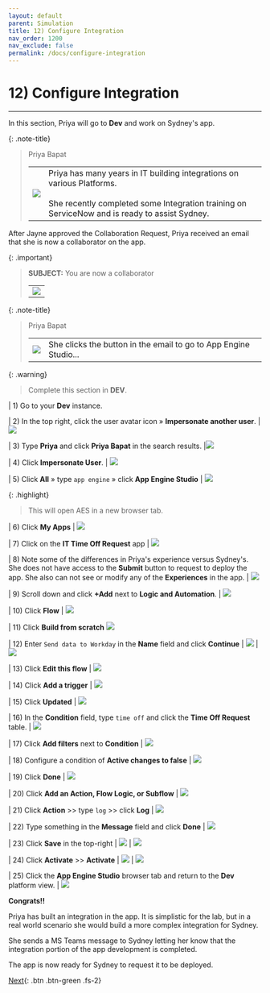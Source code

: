 ```yaml
---
layout: default
parent: Simulation
title: 12) Configure Integration
nav_order: 1200
nav_exclude: false
permalink: /docs/configure-integration
---
```


# 12) Configure Integration

---

In this section, Priya will go to **Dev** and work on Sydney's app.

{: .note-title}
> Priya Bapat
> <table>
> <tbody>
> <tr>
> <td>
> <img src="https://creatorworkflowsnow.github.io/lab-aemc-utah/assets/images/Priya_Bapat.png" />
> </td>
> <td>
> Priya has many years in IT building integrations on various Platforms.<br/>
> <br/>
> She recently completed some Integration training on ServiceNow and is ready to assist Sydney.<br/>
> </td>
> </tr>
> </tbody>
> </table>

After Jayne approved the Collaboration Request, Priya received an email that she is now a collaborator on the app.

{: .important}
> **SUBJECT:** You are now a collaborator
> <table>
> <tbody>
> <tr>
> <td>
> <img src="https://creatorworkflowsnow.github.io/lab-aemc-utah/assets/images/2023-07-11-20-59-36.png">
> </td>
> </tr>
> </tbody>
> </table>


{: .note-title}
> Priya Bapat
> <table>
> <tbody>
> <tr>
> <td>
> <img src="https://creatorworkflowsnow.github.io/lab-aemc-utah/assets/images/Priya_Bapat.png" />
> </td>
> <td>
> She clicks the button in the email to go to App Engine Studio...<br/>
> </td>
> </tr>
> </tbody>
> </table>

{: .warning}
> Complete this section in **DEV**.

| 1) Go to your **Dev** instance.

| 2) In the top right, click the user avatar icon » **Impersonate another user**.
| ![](../assets/images/2023-07-11-20-50-38.png)

| 3) Type **Priya** and click **Priya Bapat** in the search results.
|![](../assets/images/2023-07-11-20-56-14.png)

| 4) Click **Impersonate User**. 
| ![](../assets/images/2023-03-14-12-34-24.png)

| 5) Click **All** » type ```app engine``` » click **App Engine Studio**
| ![](../assets/images/2023-07-11-17-18-49.png)

{: .highlight}
> This will open AES in a new browser tab.

| 6) Click **My Apps** 
| ![](../assets/images/2023-07-11-21-26-37.png)

| 7) Click on the **IT Time Off Request** app
| ![](../assets/images/2023-07-11-21-27-20.png)

| 8) Note some of the differences in Priya's experience versus Sydney's. She does not have access to the **Submit** button to request to deploy the app.  She also can not see or modify any of the **Experiences** in the app. 
| ![](../assets/images/2023-07-11-21-29-13.png)

| 9) Scroll down and click **+Add** next to **Logic and Automation**.
| ![](../assets/images/2023-07-11-21-31-14.png)

| 10) Click **Flow**
| ![](../assets/images/2023-07-11-21-31-35.png)

| 11) Click **Build from scratch**
![](../assets/images/2023-07-11-21-31-59.png)

| 12) Enter ```Send data to Workday``` in the **Name** field and click **Continue**
| ![](../assets/images/2023-07-11-21-34-10.png)
| ![](../assets/images/2023-07-11-21-34-43.png)

| 13) Click **Edit this flow**
| ![](../assets/images/2023-07-11-21-35-23.png)

| 14) Click **Add a trigger**
| ![](../assets/images/2023-07-11-21-36-31.png)

| 15) Click **Updated**
| ![](../assets/images/2023-07-11-21-37-01.png)

| 16) In the **Condition** field, type ```time off``` and click the **Time Off Request** table.
| ![](../assets/images/2023-07-11-21-37-53.png)

| 17) Click **Add filters** next to **Condition**
| ![](../assets/images/2023-07-11-21-45-26.png)

| 18) Configure a condition of **Active changes to false**
| ![](../assets/images/2023-07-11-21-47-04.png)

| 19) Click **Done**
| ![](../assets/images/2023-07-11-21-38-16.png)

| 20) Click **Add an Action, Flow Logic, or Subflow**
| ![](../assets/images/2023-07-11-21-38-51.png)

| 21) Click **Action** >> type ```log``` >> click **Log**
| ![](../assets/images/2023-07-11-21-43-05.png)

| 22) Type something in the **Message** field and click **Done**
| ![](../assets/images/2023-07-11-21-44-16.png)

| 23) Click **Save** in the top-right
| ![](../assets/images/2023-07-11-21-44-55.png)
| ![](../assets/images/2023-07-11-21-47-29.png)

| 24) Click **Activate** >> **Activate**
| ![](../assets/images/2023-07-11-21-48-02.png)
| ![](../assets/images/2023-07-11-21-48-50.png)

| 25) Click the **App Engine Studio** browser tab and return to the **Dev** platform view.
| ![](../assets/images/2023-07-11-21-52-42.png)

**Congrats!!** 

Priya has built an integration in the app. It is simplistic for the lab, but in a real world scenario she would build a more complex integration for Sydney. 

She sends a MS Teams message to Sydney letting her know that the integration portion of the app development is completed. 

The app is now ready for Sydney to request it to be deployed. 

[Next](/lab-aemc-utah/docs/deployment-request){: .btn .btn-green .fs-2}
